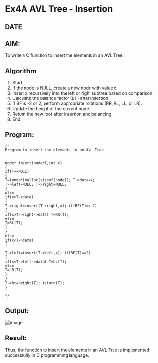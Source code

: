 # Ex4A AVL Tree - Insertion
## DATE: 
## AIM:
To write a C function to insert the elements in an AVL Tree.

## Algorithm
1.	Start
2.	If the node is NULL, create a new node with value x.
3.	Insert x recursively into the left or right subtree based on comparison.
4.	Calculate the balance factor (BF) after insertion.
5.	If BF is -2 or 2, perform appropriate rotations (RR, RL, LL, or LR).
6.	Update the height of the current node.
7.	Return the new root after insertion and balancing..
8.	End

## Program:
```
/*
Program to insert the elements in an AVL Tree


node* insert(node*T,int x)
{
if(T==NULL)
{
T=(node*)malloc(sizeof(node)); T->data=x;
T->left=NULL; T->right=NULL;
}
else
if(x>T->data)
{
T->right=insert(T->right,x); if(BF(T)==-2)
{
if(x>T->right->data) T=RR(T);
else
T=RL(T);
}
}
else
if(x<T->data)
{
 
T->left=insert(T->left,x); if(BF(T)==2)
{
if(x<T->left->data) T=LL(T);
else
T=LR(T);
}
}
T->ht=height(T); return(T);
}

*/
```

## Output:
![image](https://github.com/user-attachments/assets/b2b62ca0-8585-46d5-a9b5-a6734b2243c4)


## Result:
Thus, the function to insert the elements in an AVL Tree is implemented successfully in C programming language.
